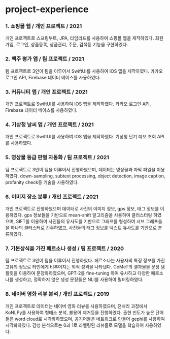 # project-experience
### 1. 쇼핑몰 웹 / 개인 프로젝트 / 2021  
개인 프로젝트로 스프링부트, JPA, 타임리프를 사용하여 쇼핑몰 웹을 제작하였다. 회원가입, 로그인, 상품등록, 상품관리, 주문, 검색등 기능을 구현하였다.

### 2. 맥주 평가 앱 / 팀 프로젝트 / 2021  
팀 프로젝트로 3인이 팀을 이루어서 SwiftUI를 사용하여 IOS 앱을 제작하였다. 카카오 로그인 API, Firebase 데이터 베이스를 사용하였다.  

### 3. 커뮤니티 앱 / 개인 프로젝트 / 2021  
개인 프로젝트로 SwiftUI를 사용하여 IOS 앱을 제작하였다. 카카오 로그인 API, Firebase 데이터 베이스를 사용하였다.  

### 4. 기상청 날씨 앱 / 개인 프로젝트 / 2021  
개인 프로젝트로 SwiftUI를 사용하여 IOS 앱을 제작하였다. 기상청 단기 예보 조회 API를 사용하였다.  

### 5. 영상물 등급 판별 자동화 / 팀 프로젝트 / 2021  
팀 프로젝트로 3인이 팀을 이루어서 진행하였으며, 데이터는 영상물과 자막 파일을 이용하였다. down-sampling, subtext processing, object detection, image caption, profanity check등 기술을 사용하였다.

### 6. 이미지 장소 분류 / 개인 프로젝트 / 2021  
개인 프로젝트로 진행하였으며 데이터로 사진의 이미지 정보, gps 정보, 태그 정보를 이용하였다.
gps 정보들을 기반으로 mean-shift 알고리즘을 사용하여 클러스터링 하였으며, SIFT를 이용하여 사진들의 유사도를 기반으로 그래프를 형성하여 서브 그래프들을 하나의 클러스터로 간주하였고, 사진들의 태그 정보를 텍스트 유사도를 기반으로 분류하였다.

### 7. 기본상식을 가진 페르소나 생성 / 팀 프로젝트 / 2020  
팀 프로젝트로 3인이 팀을 이루어서 진행하였다. 페르소나는 사용자의 특징 정보를 가진 고유의 정보로 타인에게 비추어지는 외적 성격을 나타낸다. CoMeT의 결과물을 문장 템플릿을 이용하여 문장화하였으며, GPT-2를 fine-tuning 하여 유사하고 다양한 페르소나를 생성하고, 정확하지 않은 생성 문장들은 NLI를 사용하여 필터링하였다.  

### 8. 네이버 영화 리뷰 분석 / 개인 프로젝트 / 2019  
개인 프로젝트로 데이터는 네이버 영화 리뷰를 사용하였으며, 전처리 과정에서 KoNLPy를 사용하여 형태소 분석, 불용어 제거등을 진행하였다. 출현 빈도가 높은 단어들은 word cloud로 시각화하였으며, 공기어들은 네트워크로 만들어 gephi를 사용하여 시각화하였다. 감성 분석으로는 0과 1로 라벨링된 리뷰들로 모델을 학습하여 사용하였다.  
